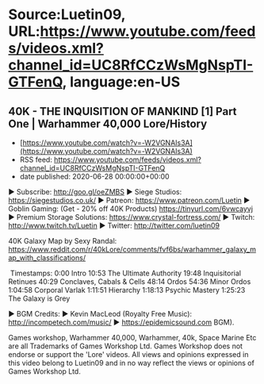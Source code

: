 # Source:Luetin09, URL:https://www.youtube.com/feeds/videos.xml?channel_id=UC8RfCCzWsMgNspTI-GTFenQ, language:en-US

## 40K - THE INQUISITION OF MANKIND [1] Part One | Warhammer 40,000 Lore/History
 - [https://www.youtube.com/watch?v=-W2VGNAIs3A](https://www.youtube.com/watch?v=-W2VGNAIs3A)
 - RSS feed: https://www.youtube.com/feeds/videos.xml?channel_id=UC8RfCCzWsMgNspTI-GTFenQ
 - date published: 2020-06-28 00:00:00+00:00

► Subscribe: http://goo.gl/oeZMBS 
► Siege Studios: https://siegestudios.co.uk/
► Patreon: https://www.patreon.com/Luetin 
► Goblin Gaming: (Get - 20% off 40K Products) https://tinyurl.com/6vwcayvj
► Premium Storage Solutions: https://www.crystal-fortress.com/
► Twitch: http://www.twitch.tv/Luetin
► Twitter: http://twitter.com/luetin09

40K Galaxy Map by Sexy Randal: https://www.reddit.com/r/40kLore/comments/fvf6bs/warhammer_galaxy_map_with_classifications/

 Timestamps:
0:00 Intro
10:53 The Ultimate Authority
19:48 Inquisitorial Retinues
40:29 Conclaves, Cabals & Cells
48:14 Ordos
54:36 Minor Ordos
1:04:58 Corporal Varlak
1:11:51 Hierarchy
1:18:13 Psychic Mastery
1:25:23 The Galaxy is Grey

 ► BGM Credits:
► Kevin MacLeod (Royalty Free Music): http://incompetech.com/music/
► https://epidemicsound.com BGM).

Games workshop, Warhammer 40,000, Warhammer, 40k, Space Marine Etc are all Trademarks of Games Workshop Ltd. Games Workshop does not endorse or support the 'Lore' videos. All views and opinions expressed in this video belong to Luetin09 and in no way reflect the views or opinions of Games Workshop Ltd.

